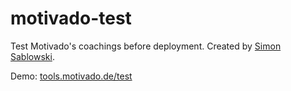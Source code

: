 motivado-test
========

Test Motivado's coachings before deployment. Created by [Simon Sablowski](http://www.simsab.net).

Demo: [tools.motivado.de/test](http://tools.motivado.de/test)
